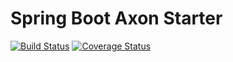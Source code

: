 Spring Boot Axon Starter
========================

[![Build Status](https://travis-ci.org/esha/spring-boot-starter-axon.svg?branch=master)](https://travis-ci.org/esha/spring-boot-starter-axon)
[![Coverage Status](https://coveralls.io/repos/esha/spring-boot-starter-axon/badge.png)](https://coveralls.io/r/esha/spring-boot-starter-axon)

